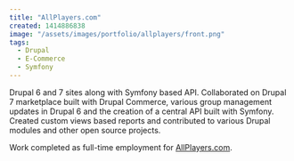 ```yaml
---
title: "AllPlayers.com"
created: 1414886838
image: "/assets/images/portfolio/allplayers/front.png"
tags:
  - Drupal
  - E-Commerce
  - Symfony
---
```

Drupal 6 and 7 sites along with Symfony based API. Collaborated on Drupal 7
marketplace built with Drupal Commerce, various group management updates in
Drupal 6 and the creation of a central API built with Symfony. Created custom
views based reports and contributed to various Drupal modules and other open
source projects.

Work completed as full-time employment for
[AllPlayers.com](https://www.allplayers.com/).
